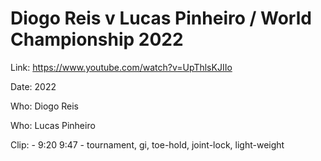 # Diogo Reis v Lucas Pinheiro / World Championship 2022

Link: https://www.youtube.com/watch?v=UpThlsKJIIo

Date: 2022

Who: Diogo Reis

Who: Lucas Pinheiro

Clip: - 9:20 9:47 - tournament, gi, toe-hold, joint-lock, light-weight
